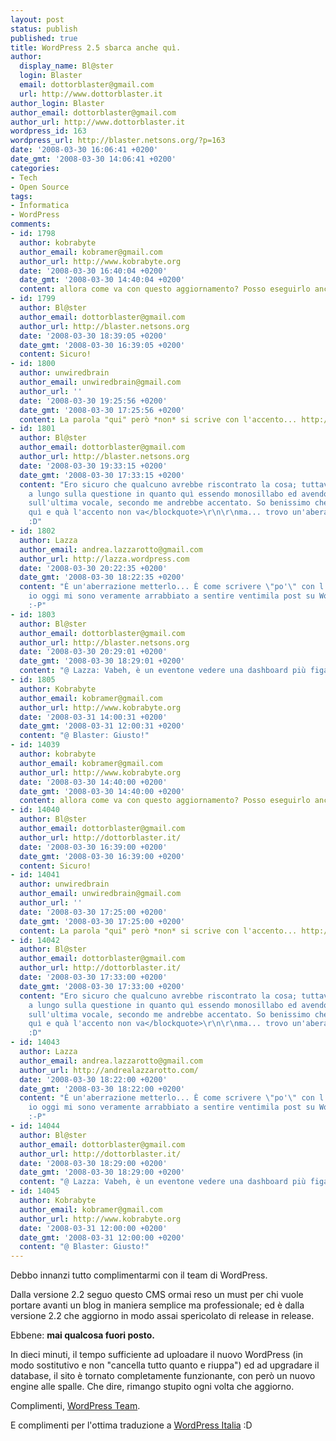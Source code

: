 ```yaml
---
layout: post
status: publish
published: true
title: WordPress 2.5 sbarca anche quì.
author:
  display_name: Bl@ster
  login: Blaster
  email: dottorblaster@gmail.com
  url: http://www.dottorblaster.it
author_login: Blaster
author_email: dottorblaster@gmail.com
author_url: http://www.dottorblaster.it
wordpress_id: 163
wordpress_url: http://blaster.netsons.org/?p=163
date: '2008-03-30 16:06:41 +0200'
date_gmt: '2008-03-30 14:06:41 +0200'
categories:
- Tech
- Open Source
tags:
- Informatica
- WordPress
comments:
- id: 1798
  author: kobrabyte
  author_email: kobramer@gmail.com
  author_url: http://www.kobrabyte.org
  date: '2008-03-30 16:40:04 +0200'
  date_gmt: '2008-03-30 14:40:04 +0200'
  content: allora come va con questo aggiornamento? Posso eseguirlo anche io?
- id: 1799
  author: Bl@ster
  author_email: dottorblaster@gmail.com
  author_url: http://blaster.netsons.org
  date: '2008-03-30 18:39:05 +0200'
  date_gmt: '2008-03-30 16:39:05 +0200'
  content: Sicuro!
- id: 1800
  author: unwiredbrain
  author_email: unwiredbrain@gmail.com
  author_url: ''
  date: '2008-03-30 19:25:56 +0200'
  date_gmt: '2008-03-30 17:25:56 +0200'
  content: La parola "qui" però *non* si scrive con l'accento... http://www.demauroparavia.it/89673
- id: 1801
  author: Bl@ster
  author_email: dottorblaster@gmail.com
  author_url: http://blaster.netsons.org
  date: '2008-03-30 19:33:15 +0200'
  date_gmt: '2008-03-30 17:33:15 +0200'
  content: "Ero sicuro che qualcuno avrebbe riscontrato la cosa; tuttavia ho discusso
    a lungo sulla questione in quanto quì essendo monosillabo ed avendo l'accento
    sull'ultima vocale, secondo me andrebbe accentato. So benissimo che\r\n\r\n<blockquote>su
    quì e quà l'accento non va</blockquote>\r\n\r\nma... trovo un'aberazione non metterlo
    :D"
- id: 1802
  author: Lazza
  author_email: andrea.lazzarotto@gmail.com
  author_url: http://lazza.wordpress.com
  date: '2008-03-30 20:22:35 +0200'
  date_gmt: '2008-03-30 18:22:35 +0200'
  content: "È un'aberrazione metterlo... È come scrivere \"po'\" con l'accento. ;-)\r\nComunque
    io oggi mi sono veramente arrabbiato a sentire ventimila post su Wordpress 2.5.
    :-P"
- id: 1803
  author: Bl@ster
  author_email: dottorblaster@gmail.com
  author_url: http://blaster.netsons.org
  date: '2008-03-30 20:29:01 +0200'
  date_gmt: '2008-03-30 18:29:01 +0200'
  content: "@ Lazza: Vabeh, è un eventone vedere una dashboard più figa dai..."
- id: 1805
  author: Kobrabyte
  author_email: kobramer@gmail.com
  author_url: http://www.kobrabyte.org
  date: '2008-03-31 14:00:31 +0200'
  date_gmt: '2008-03-31 12:00:31 +0200'
  content: "@ Blaster: Giusto!"
- id: 14039
  author: kobrabyte
  author_email: kobramer@gmail.com
  author_url: http://www.kobrabyte.org
  date: '2008-03-30 14:40:00 +0200'
  date_gmt: '2008-03-30 14:40:00 +0200'
  content: allora come va con questo aggiornamento? Posso eseguirlo anche io?
- id: 14040
  author: Bl@ster
  author_email: dottorblaster@gmail.com
  author_url: http://dottorblaster.it/
  date: '2008-03-30 16:39:00 +0200'
  date_gmt: '2008-03-30 16:39:00 +0200'
  content: Sicuro!
- id: 14041
  author: unwiredbrain
  author_email: unwiredbrain@gmail.com
  author_url: ''
  date: '2008-03-30 17:25:00 +0200'
  date_gmt: '2008-03-30 17:25:00 +0200'
  content: La parola "qui" però *non* si scrive con l'accento... http://www.demauroparavia.it/89673
- id: 14042
  author: Bl@ster
  author_email: dottorblaster@gmail.com
  author_url: http://dottorblaster.it/
  date: '2008-03-30 17:33:00 +0200'
  date_gmt: '2008-03-30 17:33:00 +0200'
  content: "Ero sicuro che qualcuno avrebbe riscontrato la cosa; tuttavia ho discusso
    a lungo sulla questione in quanto quì essendo monosillabo ed avendo l'accento
    sull'ultima vocale, secondo me andrebbe accentato. So benissimo che\r\n\r\n<blockquote>su
    quì e quà l'accento non va</blockquote>\r\n\r\nma... trovo un'aberazione non metterlo
    :D"
- id: 14043
  author: Lazza
  author_email: andrea.lazzarotto@gmail.com
  author_url: http://andrealazzarotto.com/
  date: '2008-03-30 18:22:00 +0200'
  date_gmt: '2008-03-30 18:22:00 +0200'
  content: "È un'aberrazione metterlo... È come scrivere \"po'\" con l'accento. ;-)\r\nComunque
    io oggi mi sono veramente arrabbiato a sentire ventimila post su Wordpress 2.5.
    :-P"
- id: 14044
  author: Bl@ster
  author_email: dottorblaster@gmail.com
  author_url: http://dottorblaster.it/
  date: '2008-03-30 18:29:00 +0200'
  date_gmt: '2008-03-30 18:29:00 +0200'
  content: "@ Lazza: Vabeh, è un eventone vedere una dashboard più figa dai..."
- id: 14045
  author: Kobrabyte
  author_email: kobramer@gmail.com
  author_url: http://www.kobrabyte.org
  date: '2008-03-31 12:00:00 +0200'
  date_gmt: '2008-03-31 12:00:00 +0200'
  content: "@ Blaster: Giusto!"
---
```

<p>Debbo innanzi tutto complimentarmi con il team di WordPress.</p>
<p>Dalla versione 2.2 seguo questo CMS ormai reso un must per chi vuole portare avanti un blog in maniera semplice ma professionale; ed è dalla versione 2.2 che aggiorno in modo assai spericolato di release in release.</p>
<p>Ebbene: <strong>mai qualcosa fuori posto.</strong></p>
<p>In dieci minuti, il tempo sufficiente ad uploadare il nuovo WordPress (in modo sostitutivo e non "cancella tutto quanto e riuppa") ed ad upgradare il database, il sito è tornato completamente funzionante, con però un nuovo engine alle spalle. Che dire, rimango stupito ogni volta che aggiorno.</p>
<p>Complimenti, <a href="http://www.wordpress.org">WordPress Team</a>.</p>
<p>E complimenti per l'ottima traduzione a <a href="http://www.wordpress-it.it/">WordPress Italia</a> :D</p>
